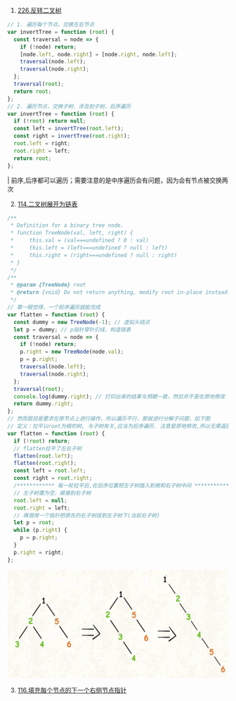 1. [226.反转二叉树](https://leetcode-cn.com/problems/invert-binary-tree/)

```js
// 1. 遍历每个节点，交换左右节点
var invertTree = function (root) {
  const traversal = node => {
    if (!node) return;
    [node.left, node.right] = [node.right, node.left];
    traversal(node.left);
    traversal(node.right);
  };
  traversal(root);
  return root;
};
// 2. 遍历节点，交换子树，涉及到子树，后序遍历
var invertTree = function (root) {
  if (!root) return null;
  const left = invertTree(root.left);
  const right = invertTree(root.right);
  root.left = right;
  root.right = left;
  return root;
};
```

| 前序,后序都可以遍历；需要注意的是中序遍历会有问题，因为会有节点被交换两次

2. [114.二叉树展开为链表](https://leetcode-cn.com/problems/flatten-binary-tree-to-linked-list/)

```js
/**
 * Definition for a binary tree node.
 * function TreeNode(val, left, right) {
 *     this.val = (val===undefined ? 0 : val)
 *     this.left = (left===undefined ? null : left)
 *     this.right = (right===undefined ? null : right)
 * }
 */
/**
 * @param {TreeNode} root
 * @return {void} Do not return anything, modify root in-place instead.
 */
// 第一眼觉得，一个前序遍历就能完成
var flatten = function (root) {
  const dummy = new TreeNode(-1); // 虚拟头结点
  let p = dummy; // p指针穿针引线，构造链表
  const traversal = node => {
    if (!node) return;
    p.right = new TreeNode(node.val);
    p = p.right;
    traversal(node.left);
    traversal(node.right);
  };
  traversal(root);
  console.log(dummy.right); // 打印出来的结果与预期一致，然后并不是在原地修改
  return dummy.right;
};
// 然而题目是要求在原节点上进行操作，所以遍历不行，那就进行分解子问题，如下图
// 定义：拉平以root为根的树, 与子树有关,应当为后序遍历. 注意是原地修改,所以无需返回值,有返回也可以但是会提高空间复杂度
var flatten = function (root) {
  if (!root) return;
  // flatten拉平了左右子树
  flatten(root.left);
  flatten(root.right);
  const left = root.left;
  const right = root.right;
  /************ 每一轮拉平后,在后序位置把左子树插入到根和右子树中间 **************/
  // 左子树置为空，嫁接到右子树
  root.left = null;
  root.right = left;
  // 再借用一个指针把原先的右子树挂到左子树下(当前右子树)
  let p = root;
  while (p.right) {
    p = p.right;
  }
  p.right = right;
};
```

![20220508151716](https://raw.githubusercontent.com/yokiizx/picgo/main/images/20220508151716.png?token=AKPRVMK236NIYRJYUDX5YILCO5XMC)

3. [116.填充每个节点的下一个右侧节点指针](https://leetcode-cn.com/problems/populating-next-right-pointers-in-each-node/)

```js

```
